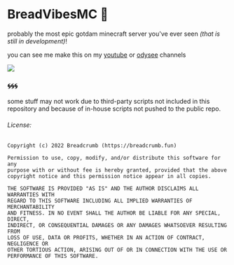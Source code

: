 # BreadVibesMC 🍞

probably the most epic gotdam minecraft server you've ever seen *(that is still in development)*!

you can see me make this on my [youtube](https://www.youtube.com/channel/UCT1_5td4SWg67fhElGz1S4A?sub_confirmation=1) or [odysee](https://odysee.com/@Breadcrumb) channels

![](https://camo.githubusercontent.com/ed26a15bb41f4cc6064ed9d557f3646d730835eba6291865796160f3dda80302/68747470733a2f2f6d656469612e646973636f72646170702e6e65742f6174746163686d656e74732f3538343733383731333833383431393936382f3932383035363033393832323231333138302f627265616476696265736d635f696e5f616c6c5f6974735f676c6f72795f6f6d672e706e673f77696474683d31313933266865696768743d363731)

### 🌀🌀🌀

some stuff may not work due to third-party scripts not included in this repository and because of in-house scripts not pushed to the public repo.

###### License:

```
Copyright (c) 2022 Breadcrumb (https://breadcrumb.fun)

Permission to use, copy, modify, and/or distribute this software for any
purpose with or without fee is hereby granted, provided that the above
copyright notice and this permission notice appear in all copies.

THE SOFTWARE IS PROVIDED "AS IS" AND THE AUTHOR DISCLAIMS ALL WARRANTIES WITH
REGARD TO THIS SOFTWARE INCLUDING ALL IMPLIED WARRANTIES OF MERCHANTABILITY
AND FITNESS. IN NO EVENT SHALL THE AUTHOR BE LIABLE FOR ANY SPECIAL, DIRECT,
INDIRECT, OR CONSEQUENTIAL DAMAGES OR ANY DAMAGES WHATSOEVER RESULTING FROM
LOSS OF USE, DATA OR PROFITS, WHETHER IN AN ACTION OF CONTRACT, NEGLIGENCE OR
OTHER TORTIOUS ACTION, ARISING OUT OF OR IN CONNECTION WITH THE USE OR
PERFORMANCE OF THIS SOFTWARE.
```
